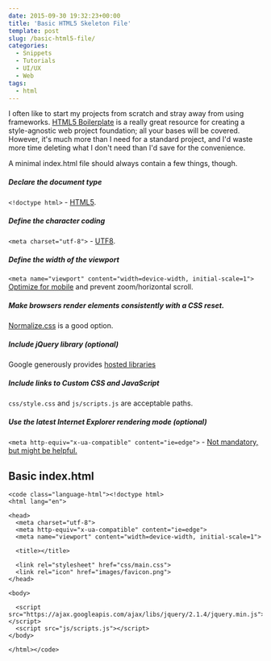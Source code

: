 ```yaml
---
date: 2015-09-30 19:32:23+00:00
title: 'Basic HTML5 Skeleton File'
template: post
slug: /basic-html5-file/
categories:
  - Snippets
  - Tutorials
  - UI/UX
  - Web
tags:
  - html
---
```


I often like to start my projects from scratch and stray away from using frameworks. [HTML5 Boilerplate](https://html5boilerplate.com/) is a really great resource for creating a style-agnostic web project foundation; all your bases will be covered. However, it's much more than I need for a standard project, and I'd waste more time deleting what I don't need than I'd save for the convenience.

A minimal index.html file should always contain a few things, though.

##### Declare the document type

`<!doctype html>` - [HTML5](https://en.wikipedia.org/wiki/HTML5).

##### Define the character coding

`<meta charset="utf-8">` - [ UTF8](https://en.wikipedia.org/wiki/UTF-8).

##### Define the width of the viewport

`<meta name="viewport" content="width=device-width, initial-scale=1">`
[Optimize for mobile](https://developer.mozilla.org/en-US/docs/Mozilla/Mobile/Viewport_meta_tag) and prevent zoom/horizontal scroll.

##### Make browsers render elements consistently with a CSS reset.

[Normalize.css](https://necolas.github.io/normalize.css/) is a good option.

##### Include jQuery library (optional)

Google generously provides [hosted libraries](https://developers.google.com/speed/libraries/)

##### Include links to Custom CSS and JavaScript

`css/style.css` and `js/scripts.js` are acceptable paths.

##### Use the latest Internet Explorer rendering mode (optional)

`<meta http-equiv="x-ua-compatible" content="ie=edge">` - [Not mandatory, but might be helpful.](<https://msdn.microsoft.com/en-us/library/jj676915(v=vs.85).aspx>)

## Basic index.html

    <code class="language-html"><!doctype html>
    <html lang="en">

    <head>
      <meta charset="utf-8">
      <meta http-equiv="x-ua-compatible" content="ie=edge">
      <meta name="viewport" content="width=device-width, initial-scale=1">

      <title></title>

      <link rel="stylesheet" href="css/main.css">
      <link rel="icon" href="images/favicon.png">
    </head>

    <body>

      <script src="https://ajax.googleapis.com/ajax/libs/jquery/2.1.4/jquery.min.js"></script>
      <script src="js/scripts.js"></script>
    </body>

    </html></code>
